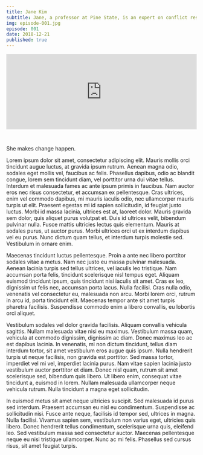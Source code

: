 ```yaml
---
title: Jane Kim
subtitle: Jane, a professor at Pine State, is an expert on conflict resolution. Most recently she worked on a Peace Accord.
img: episode-001.jpg
episode: 001
date: 2018-12-21
published: true
---
```


<iframe src='https://embed.simplecast.com/74a1f134' width='100%' frameborder='0' height='200px' scrolling='no' seamless style="margin-bottom: 2em;"></iframe>

She makes change happen.

Lorem ipsum dolor sit amet, consectetur adipiscing elit. Mauris mollis orci tincidunt augue luctus, at gravida ipsum rutrum. Aenean magna odio, sodales eget mollis vel, faucibus ac felis. Phasellus dapibus, odio ac blandit congue, lorem sem tincidunt diam, vel porttitor urna dui vitae tellus. Interdum et malesuada fames ac ante ipsum primis in faucibus. Nam auctor eros nec risus consectetur, et accumsan ex pellentesque. Cras ultrices, enim vel commodo dapibus, mi mauris iaculis odio, nec ullamcorper mauris turpis ut elit. Praesent egestas mi id sapien sollicitudin, id feugiat justo luctus. Morbi id massa lacinia, ultrices est at, laoreet dolor. Mauris gravida sem dolor, quis aliquet purus volutpat et. Duis id ultrices velit, bibendum pulvinar nulla. Fusce mattis ultricies lectus quis elementum. Mauris at sodales purus, ut auctor purus. Morbi ultrices orci ut ex interdum dapibus vel eu purus. Nunc dictum quam tellus, et interdum turpis molestie sed. Vestibulum in ornare enim.

Maecenas tincidunt luctus pellentesque. Proin a ante nec libero porttitor sodales vitae a metus. Nam nec justo eu massa pulvinar malesuada. Aenean lacinia turpis sed tellus ultrices, vel iaculis leo tristique. Nam accumsan porta felis, tincidunt scelerisque nisl tempus eget. Aliquam euismod tincidunt ipsum, quis tincidunt nisi iaculis sit amet. Cras ex leo, dignissim ut felis nec, accumsan porta lacus. Nulla facilisi. Cras nulla odio, venenatis vel consectetur eu, malesuada non arcu. Morbi lorem orci, rutrum in arcu id, porta tincidunt elit. Maecenas tempor ante sit amet turpis pharetra facilisis. Suspendisse commodo enim a libero convallis, eu lobortis orci aliquet.

Vestibulum sodales vel dolor gravida facilisis. Aliquam convallis vehicula sagittis. Nullam malesuada vitae nisi eu maximus. Vestibulum massa quam, vehicula at commodo dignissim, dignissim ac diam. Donec maximus leo ac est dapibus lacinia. In venenatis, mi non dictum tincidunt, tellus diam interdum tortor, sit amet vestibulum eros augue quis ipsum. Nulla hendrerit turpis ut neque facilisis, non gravida est porttitor. Sed massa tortor, imperdiet vel mi vel, imperdiet lacinia purus. Nam vitae sapien lacinia justo vestibulum auctor porttitor et diam. Donec nisl quam, rutrum sit amet scelerisque sed, bibendum quis libero. Ut libero enim, consequat vitae tincidunt a, euismod in lorem. Nullam malesuada ullamcorper neque vehicula rutrum. Nulla tincidunt a magna eget sollicitudin.

In euismod metus sit amet neque ultricies suscipit. Sed malesuada id purus sed interdum. Praesent accumsan eu nisl eu condimentum. Suspendisse ac sollicitudin nisi. Fusce ante neque, facilisis id tempor sed, ultrices in magna. Nulla facilisi. Vivamus sapien sem, vestibulum non varius eget, ultricies quis libero. Donec hendrerit tellus condimentum, scelerisque urna quis, eleifend leo. Sed vestibulum massa sed consectetur auctor. Maecenas pellentesque neque eu nisi tristique ullamcorper. Nunc ac mi felis. Phasellus sed cursus risus, sit amet feugiat turpis. 
